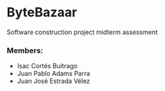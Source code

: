 # ByteBazaar
Software construction project midterm assessment

### Members:
- Isac Cortés Buitrago
- Juan Pablo Adams Parra
- Juan José Estrada Vélez
